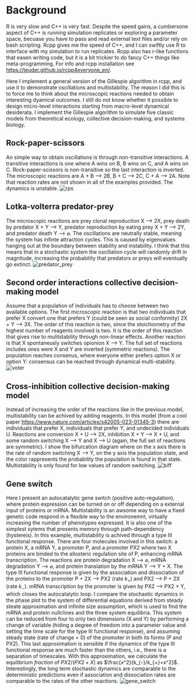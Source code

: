 # Background
R is very slow and C++ is very fast. Despite the speed gains, a cumbersone aspect of C++ is running simulation replicates or exploring a parameter space, becuase you have to pass and read external text files and/or rely on bash scripting. Rcpp gives me the speed of C++, and I can swiftly use R to interface with my simulation to run replicates. Rcpp also has r-like functions that easen writing code, but it is a bit trickier to do fancy C++ things like meta-programming. For info and rcpp installation see https://teuder.github.io/rcpp4everyone_en/. 

Here I implement a general version of the Gillespie algorithm in rcpp, and use it to demonstrate oscillations and multistability. The reason I did this is to force me to think about the microscopic reactions needed to obtain interesting dyamical outcomes. I still do not know whether it possible to design micro-level interactions starting from macro-level dynamical desiderata. I implement the Gillespie algorithm to simulate five classic models from theoretical ecology, collective decision-making, and systems biology.

## Rock-paper-scissors
An simple way to obtain oscillations is through non-transitive interactions. A transitive interactions is one where A wins on B, B wins on C, and A wins on C. Rock-paper-scissors is non-transitive so the last interaction is inverted. The microscopic reactions are A + B ⟶ 2B, B + C ⟶ 2C, C + A ⟶ 2A. Note that reaction rates are not shown in all of the examples provided. The dynamics is unstable. 
![rps](https://github.com/MarcoFele98/rcpp_stochastic_dynamics/assets/122376407/eeb13548-6d58-40bc-be4b-0a61f5d6e90b)

## Lotka-volterra predator-prey
The microscopic reactions are prey clonal reproduction X ⟶ 2X, prey death by predator X + Y ⟶ Y, predator reproduction by eating prey X + Y ⟶ 2Y, and predator death Y ⟶ $\varnothing$. The oscillations are neutrally stable, meaning the system has infinte attraction cycles. This is caused by eigenvalues hanging out at the boundary between stability and instability. I think that this means that in a stochastic system the oscillation cycle will randomly drift in magnitude, increasing the probability that predators or preys will eventually go extinct.
![predator_prey](https://github.com/MarcoFele98/rcpp_stochastic_dynamics/assets/122376407/921df9de-b5a4-4315-bb02-e787eeddfa8a)

## Second order interactions collective decision-making model
Assume that a population of individuals has to choose between two available options. The first microscopic reaction is that two individuals that prefer X convert one that prefers Y (could be seen as social conformity) 2X + Y ⟶ 3X. The order of this reaction is two, since the stoichiometry of the highest number of reagents involved is two. It is the order of this reaction that gives rise to mulitstability through non-linear effects. Another reaction is that X spontaneusly switches opionion X ⟶ Y. The full set of reactions includes ones were X and Y are inverted (symmetric reactions). The population reaches consenus, where everyone either prefers option X or option Y: consensus can be reached through dynamical multi-stability.
![voter](https://github.com/MarcoFele98/rcpp_stochastic_dynamics/assets/122376407/b97c34e7-cbc9-4a34-beca-623971c46017)

## Cross-inhibition collective decision-making model
Instead of increasing the order of the reactions like in the previous model, multistability can be achived by adding reagents. In this model (from a cool paper https://www.nature.com/articles/s42005-023-01345-3) there are individuals that prefer X, individuals that prefer Y, and undecided individuals U. Reactions are conversion X + U ⟶ 2X, inhibition X + Y ⟶ X + U, and some random switching X ⟶ Y and X ⟶ U (again, the full set of reactions are symmetric). I show the bifurcation diagram where on the x axis there is the rate of random switching X ⟶ Y, on the y axis the population state, and the color rappresents the probability the population is found in that state. Multistability is only found for low values of random switching.
![biff](https://github.com/MarcoFele98/rcpp_stochastic_dynamics/assets/122376407/778db95e-34fe-42b9-80d8-be45b335e569)

## Gene switch
Here I present an autocatalytic gene switch (positive auto-regulation), where protein expression can be turned on or off depending on a external input of proteins or mRNA. Multistability is an awsome way to have a fixed genetic code respond in a flexible way to the environemnt, virtually increasing the number of phenotypes expressed. It is also one of the simplest sytems that presents memory through path-dependency (hystereis). In this example, multistability is achived through a type III functional response. There are four molecules involved in this switch: a protein X, a mRNA Y, a promoter P, and a promoter PX2 where two X proteins are binded to the allosteric regulation site of P, enhancing mRNA transcription. The reactions are protein degradation X ⟶ $\varnothing$, mRNA degradation Y ⟶ $\varnothing$, and protein translation by the mRNA Y ⟶ Y + X. The type III functional response is given by the association and dissociation of the proteins to the promoter P + 2X ⟶ PX2 (rate $k_{+}$) and PX2 ⟶ P + 2X (rate $k_{-}$). mRNA transcription by the promoter is given by PX2 ⟶ PX2 + Y, which closes the autocatalytic loop. I compare the stochastic dynamics in the phase plot to the system of differential equations derived from steady steate approximation and infinite size assumption, which is used to find the mRNA and protein nullclines and the three system equilibria. This system can be reduced from four to only two dimensions (X and Y) by performing a change of variable (hiding a degree of freedom into a parameter value and setting the time scale for the type III functional response), and assuming steady state (rate of change = 0) of the promoter in both its forms (P and PX2). This last approximation is sensible if the dynamics of the type III functional response are much faster than the others, i.e., there is a separation of timescales. With this approximation, we calculate the equilibrium *fraction* of $PX2/(PX2 + X)$ as $\frac{x^2}{k_{-}/k_{+}+x^2}$. Interestingly, the long term stochastic dynamics are comparable to the deterministic predictions even if association and dissociation rates are comparable to the rates of the other reactions. 
![gene_switch](https://github.com/MarcoFele98/rcpp_stochastic_dynamics/assets/122376407/4e3b52cf-d597-414c-b31b-fbf26c2021e8)

